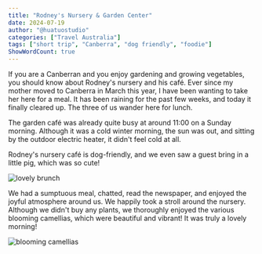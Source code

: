 ```yaml
---
title: "Rodney's Nursery & Garden Center"
date: 2024-07-19
author: "@huatuostudio"
categories: ["Travel Australia"]
tags: ["short trip", "Canberra", "dog friendly", "foodie"]
ShowWordCount: true
---
```


If you are a Canberran and you enjoy gardening and growing vegetables, you should know about Rodney's nursery and his café. Ever since my mother moved to Canberra in March this year, I have been wanting to take her here for a meal. It has been raining for the past few weeks, and today it finally cleared up. The three of us wander here for lunch.

The garden café was already quite busy at around 11:00 on a Sunday morning. Although it was a cold winter morning, the sun was out, and sitting by the outdoor electric heater, it didn't feel cold at all.

Rodney's nursery café is dog-friendly, and we even saw a guest bring in a little pig, which was so cute!

![lovely brunch](https://substackcdn.com/image/fetch/w_1456,c_limit,f_webp,q_auto:good,fl_progressive:steep/https%3A%2F%2Fsubstack-post-media.s3.amazonaws.com%2Fpublic%2Fimages%2F2e073e29-6dcd-4e9b-94a2-055d26a70cce_1536x2080.jpeg)

We had a sumptuous meal, chatted, read the newspaper, and enjoyed the joyful atmosphere around us. We happily took a stroll around the nursery. Although we didn't buy any plants, we thoroughly enjoyed the various blooming camellias, which were beautiful and vibrant! It was truly a lovely morning!

![blooming camellias](https://substackcdn.com/image/fetch/w_1456,c_limit,f_webp,q_auto:good,fl_progressive:steep/https%3A%2F%2Fsubstack-post-media.s3.amazonaws.com%2Fpublic%2Fimages%2F8364c93c-acdb-45ba-b2a5-c63df6207640_1628x2048.heic)